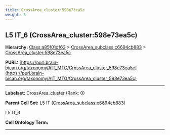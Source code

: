```yaml
---
title: CrossArea_cluster:598e73ea5c
weight: 8
---
```

## L5 IT_6 (CrossArea_cluster:598e73ea5c)
<b>Hierarchy: </b>
[Class:a85f01df63](../Class_a85f01df63) >
[CrossArea_subclass:c6694cb883](../CrossArea_subclass_c6694cb883) >
[CrossArea_cluster:598e73ea5c](../CrossArea_cluster_598e73ea5c)

**PURL:** [https://purl.brain-bican.org/taxonomy/AIT_MTG/CrossArea_cluster_598e73ea5c](https://purl.brain-bican.org/taxonomy/AIT_MTG/CrossArea_cluster_598e73ea5c)

---


**Labelset:** CrossArea_cluster (Rank: 0)

**Parent Cell Set:** L5 IT ([CrossArea_subclass:c6694cb883](../CrossArea_subclass_c6694cb883))

L5 IT_6


**Cell Ontology Term:** 

[MARKER GENES.]: #


---

[TRANSFERRED ANNOTATIONS.]: #


[AUTHOR ANNOTATION FIELDS.]: #

